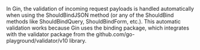 In Gin, the validation of incoming request payloads is handled automatically when using the ShouldBindJSON method (or any of the ShouldBind methods like ShouldBindQuery, ShouldBindForm, etc.). This automatic validation works because Gin uses the binding package, which integrates with the validator package from the github.com/go-playground/validator/v10 library.



